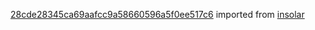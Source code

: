 [28cde28345ca69aafcc9a58660596a5f0ee517c6](https://github.com/insolar/insolar/commit/28cde28345ca69aafcc9a58660596a5f0ee517c6) imported from [insolar](https://github.com/insolar/insolar)
